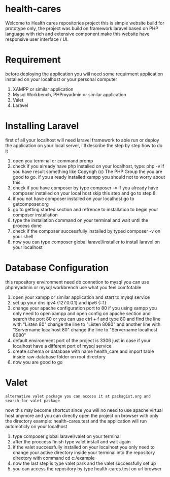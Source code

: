 # health-cares
 
Welcome to Health cares repositories project this is simple website build for prototype only, the project was build on framework laravel based on PHP language with rich and extensive component make this website have responsive user interface / UI.

# Requirement
before deploying the application you will need some requirment application installed on your localhost or your personal computer
  1. XAMPP or similar application
  2. Mysql Workbench, PHPmyadmin or similar application 
  3. Valet
  4. Laravel

# Installing Laravel
first of all your localhost will need laravel framework to able run or deploy the application on your local server, i'll describe the step by step how to do it
  1. open you terminal or command promp
  2. check if you already have php installed on your localhost, type: php -v if you have result something like Copyrigh (c) The PHP Group the you are good to go. if you already installed xampp you should not to worry about this.
  3. check if you have composer by type composer -v if you already have composer installed on your local host skip this step and go to step 8
  4. if you not have composer installed on your localhost go to getcomposer.org
  5. go to getting started section and refrence to installation to begin your composer installation
  6. type the installation command on your terminal and wait untll the process done
  7. check if the composer successfully installed by typed composer -v on your shell
  8. now you can type composer global laravel/installer to install laravel on your localhost
   
# Database Configuration
this repository environment need db connetion to mysql you can use phpmyadmin or mysql workbrench use what you feel comfotable
  1. open your xampp or similar application and start to mysql service
  2. set up your dns ipv4 {127.0.0.1} and ipv6 {::1}
  3. change your apache configuration port to 80 if you using xampp you only need to open xampp and open config on apache section and search the port 80 or you can use ctrl + f and type 80 and find the line with "Listen 80" change the line to "Listen 8080" and another line with "Servername localhost 80" change the line to "Servername localhost 8080"
  4. default environment port of the project is 3306 just in case if your localhost have a different port of mysql service
  5. create schema or database with name health_care and import table inside raw-database folder on root directory
  6. now you are good to go
    
# Valet
    alternative valet package you can access it at packagist.org and search for valet package
now this may become shortcut since you will no need to use apache virtual host anymore and you can directly open the project on browser with only the directory example: health-cares.test and the application will run automoticly on your localhost
  1. type composer global laravel/valet on your terminal
  2. after the proccess finish type valet install and wait again
  3. if the valet successfully installed on your localhost you only need to change your active directory inside your terminal into the repository directory with command cd c:/example
  4. now the last step is type valet park and the valet successfully set up
  5. you can access the repository by type health-cares.test on url browser
